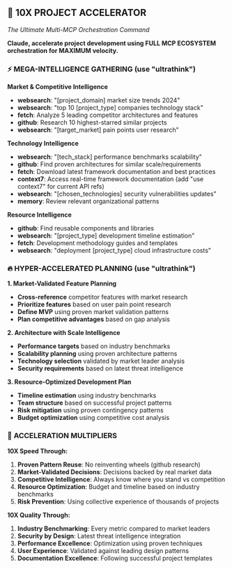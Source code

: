 ## 🚀 10X PROJECT ACCELERATOR 
*The Ultimate Multi-MCP Orchestration Command*

**Claude, accelerate project development using FULL MCP ECOSYSTEM orchestration for MAXIMUM velocity.**

### ⚡ **MEGA-INTELLIGENCE GATHERING** (use "ultrathink")

**Market & Competitive Intelligence**
- **websearch**: "[project_domain] market size trends 2024"
- **websearch**: "top 10 [project_type] companies technology stack"
- **fetch**: Analyze 5 leading competitor architectures and features
- **github**: Research 10 highest-starred similar projects
- **websearch**: "[target_market] pain points user research"

**Technology Intelligence**
- **websearch**: "[tech_stack] performance benchmarks scalability"
- **github**: Find proven architectures for similar scale/requirements
- **fetch**: Download latest framework documentation and best practices
- **context7**: Access real-time framework documentation (add "use context7" for current API refs)
- **websearch**: "[chosen_technologies] security vulnerabilities updates"
- **memory**: Review relevant organizational patterns

**Resource Intelligence**
- **github**: Find reusable components and libraries
- **websearch**: "[project_type] development timeline estimation"
- **fetch**: Development methodology guides and templates
- **websearch**: "deployment [project_type] cloud infrastructure costs"

### 🔥 **HYPER-ACCELERATED PLANNING** (use "ultrathink")

**1. Market-Validated Feature Planning**
- **Cross-reference** competitor features with market research
- **Prioritize features** based on user pain point research
- **Define MVP** using proven market validation patterns
- **Plan competitive advantages** based on gap analysis

**2. Architecture with Scale Intelligence**
- **Performance targets** based on industry benchmarks
- **Scalability planning** using proven architecture patterns
- **Technology selection** validated by market leader analysis
- **Security requirements** based on latest threat intelligence

**3. Resource-Optimized Development Plan**
- **Timeline estimation** using industry benchmarks
- **Team structure** based on successful project patterns
- **Risk mitigation** using proven contingency patterns
- **Budget optimization** using competitive cost analysis

### 🚀 **ACCELERATION MULTIPLIERS**

**10X Speed Through:**
1. **Proven Pattern Reuse**: No reinventing wheels (github research)
2. **Market-Validated Decisions**: Decisions backed by real market data
3. **Competitive Intelligence**: Always know where you stand vs competition
4. **Resource Optimization**: Budget and timeline based on industry benchmarks
5. **Risk Prevention**: Using collective experience of thousands of projects

**10X Quality Through:**
1. **Industry Benchmarking**: Every metric compared to market leaders
2. **Security by Design**: Latest threat intelligence integration
3. **Performance Excellence**: Optimization using proven techniques
4. **User Experience**: Validated against leading design patterns
5. **Documentation Excellence**: Following successful project templates
